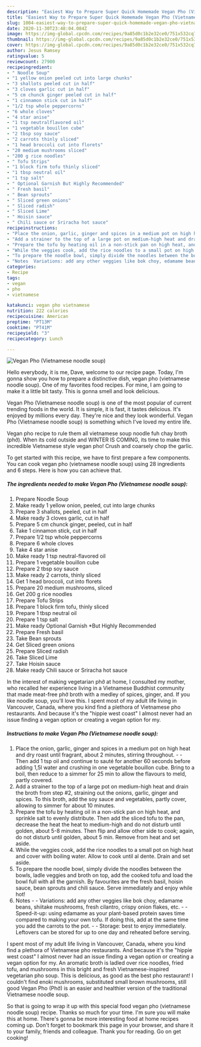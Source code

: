 ```yaml
---
description: "Easiest Way to Prepare Super Quick Homemade Vegan Pho (Vietnamese noodle soup)"
title: "Easiest Way to Prepare Super Quick Homemade Vegan Pho (Vietnamese noodle soup)"
slug: 1004-easiest-way-to-prepare-super-quick-homemade-vegan-pho-vietnamese-noodle-soup
date: 2020-11-30T23:48:04.084Z
image: https://img-global.cpcdn.com/recipes/9a85d0c1b2e32ce0/751x532cq70/vegan-pho-vietnamese-noodle-soup-recipe-main-photo.jpg
thumbnail: https://img-global.cpcdn.com/recipes/9a85d0c1b2e32ce0/751x532cq70/vegan-pho-vietnamese-noodle-soup-recipe-main-photo.jpg
cover: https://img-global.cpcdn.com/recipes/9a85d0c1b2e32ce0/751x532cq70/vegan-pho-vietnamese-noodle-soup-recipe-main-photo.jpg
author: Jesus Ramsey
ratingvalue: 5
reviewcount: 27900
recipeingredient:
- " Noodle Soup"
- "1 yellow onion peeled cut into large chunks"
- "3 shallots peeled cut in half"
- "3 cloves garlic cut in half"
- "5 cm chunck ginger peeled cut in half"
- "1 cinnamon stick cut in half"
- "1/2 tsp whole peppercorns"
- "6 whole cloves"
- "4 star anise"
- "1 tsp neutralflavored oil"
- "1 vegetable bouillon cube"
- "2 tbsp soy sauce"
- "2 carrots thinly sliced"
- "1 head broccoli cut into florets"
- "20 medium mushrooms sliced"
- "200 g rice noodles"
- " Tofu Strips"
- "1 block firm tofu thinly sliced"
- "1 tbsp neutral oil"
- "1 tsp salt"
- " Optional Garnish But Highly Recommended"
- " Fresh basil"
- " Bean sprouts"
- " Sliced green onions"
- " Sliced radish"
- " Sliced Lime"
- " Hoisin sauce"
- " Chili sauce or Sriracha hot sauce"
recipeinstructions:
- "Place the onion, garlic, ginger and spices in a medium pot on high heat and dry roast until fragrant, about 2 minutes, stirring throughout.   Then add 1 tsp oil and continue to sauté for another 60 seconds before adding 1,5l water and crushing in one vegetable bouillon cube. Bring to a boil, then reduce to a simmer for 25 min to allow the flavours to meld, partly covered."
- "Add a strainer to the top of a large pot on medium-high heat and drain the broth from step #2, straining out the onions, garlic, ginger and spices. To this broth, add the soy sauce and vegetables, partly cover, allowing to simmer for about 10 minutes."
- "Prepare the tofu by heating oil in a non-stick pan on high heat, and sprinkle salt to evenly distribute. Then add the sliced tofu to the pan, decrease the heat the heat to medium-high and do not disturb until golden, about 5-8 minutes. Then flip and allow other side to cook; again, do not disturb until golden, about 5 min. Remove from heat and set aside."
- "While the veggies cook, add the rice noodles to a small pot on high heat and cover with boiling water. Allow to cook until al dente. Drain and set aside."
- "To prepare the noodle bowl, simply divide the noodles between the bowls, ladle veggies and broth on top, add the cooked tofu and load the bowl full with all the garnish. By favourites are the fresh basil, hoisin sauce, bean sprouts and chili sauce. Serve immediately and enjoy while hot!"
- "Notes  Variations: add any other veggies like bok choy, edamame beans, shiitake mushrooms, fresh cilantro, crispy onion flakes, etc.   Speed-it-up: using edamame as your plant-based protein saves time compared to making your own tofu. If doing this, add at the same time you add the carrots to the pot.   Storage: best to enjoy immediately. Leftovers can be stored for up to one day and reheated before serving."
categories:
- Recipe
tags:
- vegan
- pho
- vietnamese

katakunci: vegan pho vietnamese 
nutrition: 222 calories
recipecuisine: American
preptime: "PT13M"
cooktime: "PT41M"
recipeyield: "3"
recipecategory: Lunch

---
```



![Vegan Pho (Vietnamese noodle soup)](https://img-global.cpcdn.com/recipes/9a85d0c1b2e32ce0/751x532cq70/vegan-pho-vietnamese-noodle-soup-recipe-main-photo.jpg)

Hello everybody, it is me, Dave, welcome to our recipe page. Today, I'm gonna show you how to prepare a distinctive dish, vegan pho (vietnamese noodle soup). One of my favorites food recipes. For mine, I am going to make it a little bit tasty. This is gonna smell and look delicious.

Vegan Pho (Vietnamese noodle soup) is one of the most popular of current trending foods in the world. It is simple, it is fast, it tastes delicious. It's enjoyed by millions every day. They're nice and they look wonderful. Vegan Pho (Vietnamese noodle soup) is something which I've loved my entire life.

Vegan pho recipe to rule them all vietnamese soup noodle fuh chay broth (phở). When its cold outside and WINTER IS COMING, its time to make this incredible Vietnamese style vegan pho! Crush and coarsely chop the garlic.


To get started with this recipe, we have to first prepare a few components. You can cook vegan pho (vietnamese noodle soup) using 28 ingredients and 6 steps. Here is how you can achieve that.

<!--inarticleads1-->

##### The ingredients needed to make Vegan Pho (Vietnamese noodle soup):

1. Prepare  Noodle Soup
1. Make ready 1 yellow onion, peeled, cut into large chunks
1. Prepare 3 shallots, peeled, cut in half
1. Make ready 3 cloves garlic, cut in half
1. Prepare 5 cm chunck ginger, peeled, cut in half
1. Take 1 cinnamon stick, cut in half
1. Prepare 1/2 tsp whole peppercorns
1. Prepare 6 whole cloves
1. Take 4 star anise
1. Make ready 1 tsp neutral-flavored oil
1. Prepare 1 vegetable bouillon cube
1. Prepare 2 tbsp soy sauce
1. Make ready 2 carrots, thinly sliced
1. Get 1 head broccoli, cut into florets
1. Prepare 20 medium mushrooms, sliced
1. Get 200 g rice noodles
1. Prepare  Tofu Strips
1. Prepare 1 block firm tofu, thinly sliced
1. Prepare 1 tbsp neutral oil
1. Prepare 1 tsp salt
1. Make ready  Optional Garnish *But Highly Recommended
1. Prepare  Fresh basil
1. Take  Bean sprouts
1. Get  Sliced green onions
1. Prepare  Sliced radish
1. Take  Sliced Lime
1. Take  Hoisin sauce
1. Make ready  Chili sauce or Sriracha hot sauce


In the interest of making vegetarian phở at home, I consulted my mother, who recalled her experience living in a Vietnamese Buddhist community that made meat-free phở broth with a medley of spices, ginger, and. If you like noodle soup, you&#39;ll love this. I spent most of my adult life living in Vancouver, Canada, where you kind find a plethora of Vietnamese pho restaurants. And because it&#39;s the &#34;hippie west coast&#34; I almost never had an issue finding a vegan option or creating a vegan option for my. 

<!--inarticleads2-->

##### Instructions to make Vegan Pho (Vietnamese noodle soup):

1. Place the onion, garlic, ginger and spices in a medium pot on high heat and dry roast until fragrant, about 2 minutes, stirring throughout.  -  - Then add 1 tsp oil and continue to sauté for another 60 seconds before adding 1,5l water and crushing in one vegetable bouillon cube. Bring to a boil, then reduce to a simmer for 25 min to allow the flavours to meld, partly covered.
1. Add a strainer to the top of a large pot on medium-high heat and drain the broth from step #2, straining out the onions, garlic, ginger and spices. To this broth, add the soy sauce and vegetables, partly cover, allowing to simmer for about 10 minutes.
1. Prepare the tofu by heating oil in a non-stick pan on high heat, and sprinkle salt to evenly distribute. Then add the sliced tofu to the pan, decrease the heat the heat to medium-high and do not disturb until golden, about 5-8 minutes. Then flip and allow other side to cook; again, do not disturb until golden, about 5 min. Remove from heat and set aside.
1. While the veggies cook, add the rice noodles to a small pot on high heat and cover with boiling water. Allow to cook until al dente. Drain and set aside.
1. To prepare the noodle bowl, simply divide the noodles between the bowls, ladle veggies and broth on top, add the cooked tofu and load the bowl full with all the garnish. By favourites are the fresh basil, hoisin sauce, bean sprouts and chili sauce. Serve immediately and enjoy while hot!
1. Notes -  - Variations: add any other veggies like bok choy, edamame beans, shiitake mushrooms, fresh cilantro, crispy onion flakes, etc.  -  - Speed-it-up: using edamame as your plant-based protein saves time compared to making your own tofu. If doing this, add at the same time you add the carrots to the pot.  -  - Storage: best to enjoy immediately. Leftovers can be stored for up to one day and reheated before serving.


I spent most of my adult life living in Vancouver, Canada, where you kind find a plethora of Vietnamese pho restaurants. And because it&#39;s the &#34;hippie west coast&#34; I almost never had an issue finding a vegan option or creating a vegan option for my. An aromatic broth is ladled over rice noodles, fried tofu, and mushrooms in this bright and fresh Vietnamese-inspired vegetarian pho soup. This is delicious, as good as the best pho restaurant! I couldn&#39;t find enoki mushrooms, substituted small brown mushrooms, still good Vegan Pho (Phở) is an easier and healthier version of the traditional Vietnamese noodle soup. 

So that is going to wrap it up with this special food vegan pho (vietnamese noodle soup) recipe. Thanks so much for your time. I'm sure you will make this at home. There's gonna be more interesting food at home recipes coming up. Don't forget to bookmark this page in your browser, and share it to your family, friends and colleague. Thank you for reading. Go on get cooking!

